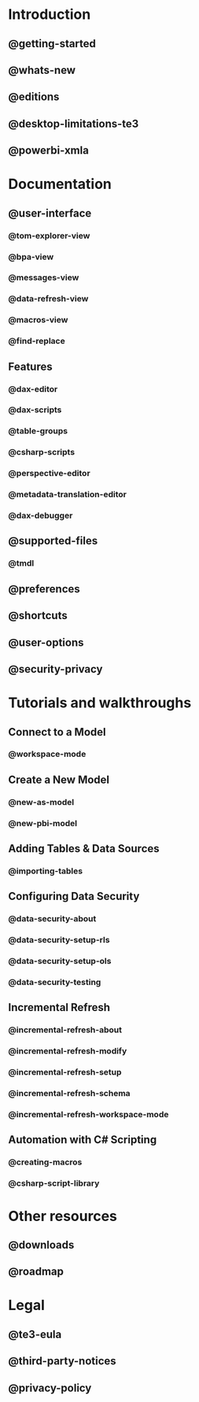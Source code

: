 ﻿# Introduction
## @getting-started
## @whats-new
## @editions
## @desktop-limitations-te3
## @powerbi-xmla

# Documentation
## @user-interface
### @tom-explorer-view
### @bpa-view
### @messages-view
### @data-refresh-view
### @macros-view
### @find-replace

## Features
### @dax-editor
### @dax-scripts
### @table-groups
### @csharp-scripts
### @perspective-editor
### @metadata-translation-editor
### @dax-debugger
## @supported-files
### @tmdl
## @preferences
## @shortcuts
## @user-options
## @security-privacy

# Tutorials and walkthroughs

## Connect to a Model
### @workspace-mode

## Create a New Model
### @new-as-model
### @new-pbi-model

## Adding Tables & Data Sources
### @importing-tables

## Configuring Data Security
### @data-security-about
### @data-security-setup-rls
### @data-security-setup-ols
### @data-security-testing

## Incremental Refresh
### @incremental-refresh-about
### @incremental-refresh-modify
### @incremental-refresh-setup
### @incremental-refresh-schema
### @incremental-refresh-workspace-mode

## Automation with C# Scripting
### @creating-macros
### @csharp-script-library

# Other resources
## @downloads
## @roadmap

# Legal
## @te3-eula
## @third-party-notices
## @privacy-policy
